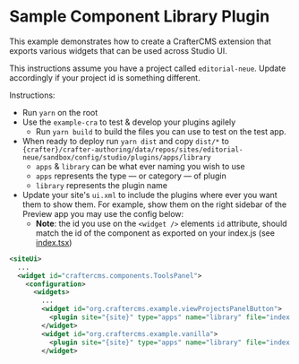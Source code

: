 # Sample Component Library Plugin

This example demonstrates how to create a CrafterCMS extension that exports various widgets that can be used across Studio UI.

This instructions assume you have a project called `editorial-neue`. Update accordingly if your
project id is something different.

Instructions:
- Run `yarn` on the root
- Use the `example-cra` to test & develop your plugins agilely
  - Run `yarn build` to build the files you can use to test on the test app.
- When ready to deploy run `yarn dist` and copy `dist/*` to `{crafter}/crafter-authoring/data/repos/sites/editorial-neue/sandbox/config/studio/plugins/apps/library`
  - `apps` & `library` can be what ever naming you wish to use
  - `apps` represents the type — or category — of plugin
  - `library` represents the plugin name
- Update your site's `ui.xml` to include the plugins where ever you want them to show them. For example, show them on the right sidebar of the Preview app you may use the config below:
  - **Note**: the id you use on the `<widget />` elements `id` attribute, should match the id of the component as exported on your index.js (see [index.tsx](src/index.tsx))
```xml
<siteUi>
  ...
  <widget id="craftercms.components.ToolsPanel">
    <configuration>
      <widgets>
        ...
        <widget id="org.craftercms.example.viewProjectsPanelButton">
          <plugin site="{site}" type="apps" name="library" file="index.js" />
        </widget>
        <widget id="org.craftercms.example.vanilla">
          <plugin site="{site}" type="apps" name="library" file="index.js" />
        </widget>
```
